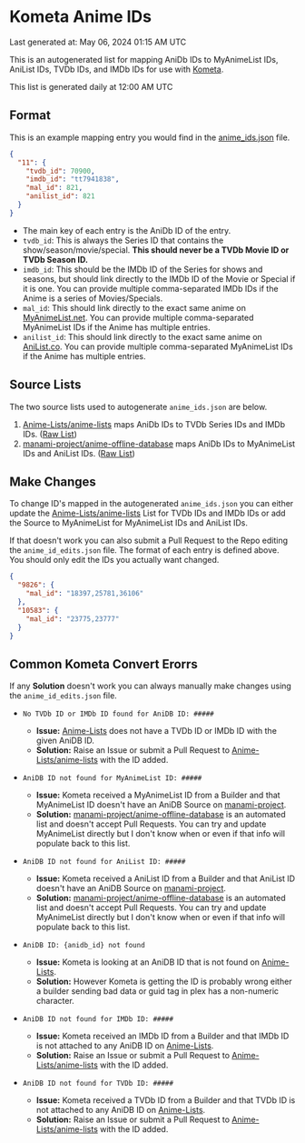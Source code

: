 # Kometa Anime IDs

Last generated at: May 06, 2024 01:15 AM UTC

This is an autogenerated list for mapping AniDb IDs to MyAnimeList IDs, AniList IDs, TVDb IDs, and IMDb IDs for use with [Kometa](https://github.com/Kometa-Team/Kometa).

This list is generated daily at 12:00 AM UTC 

## Format

This is an example mapping entry you would find in the [anime_ids.json](https://raw.githubusercontent.com/Kometa-Team/Anime-IDs/master/anime_ids.json) file.

```json
{
  "11": {
    "tvdb_id": 70900,
    "imdb_id": "tt7941838",
    "mal_id": 821,
    "anilist_id": 821
  }
}
```

- The main key of each entry is the AniDb ID of the entry. 
- `tvdb_id`: This is always the Series ID that contains the show/season/movie/special. **This should never be a TVDb Movie ID or TVDb Season ID.**
- `imdb_id`: This should be the IMDb ID of the Series for shows and seasons, but should link directly to the IMDb ID of the Movie or Special if it is one. You can provide multiple comma-separated IMDb IDs if the Anime is a series of Movies/Specials.
- `mal_id`: This should link directly to the exact same anime on [MyAnimeList.net](https://myanimelist.net). You can provide multiple comma-separated MyAnimeList IDs if the Anime has multiple entries.
- `anilist_id`: This should link directly to the exact same anime on [AniList.co](https://anilist.co). You can provide multiple comma-separated MyAnimeList IDs if the Anime has multiple entries.

## Source Lists

The two source lists used to autogenerate `anime_ids.json` are below. 
1. [Anime-Lists/anime-lists](https://github.com/Anime-Lists/anime-lists/) maps AniDb IDs to TVDb Series IDs and IMDb IDs. ([Raw List](https://raw.githubusercontent.com/Anime-Lists/anime-lists/master/anime-list-master.xml))
2. [manami-project/anime-offline-database](https://github.com/manami-project/anime-offline-database/) maps AniDb IDs to MyAnimeList IDs and AniList IDs. ([Raw List](https://raw.githubusercontent.com/manami-project/anime-offline-database/master/anime-offline-database.json))


## Make Changes

To change ID's mapped in the autogenerated `anime_ids.json` you can either update the [Anime-Lists/anime-lists](https://github.com/Anime-Lists/anime-lists/) List for TVDb IDs and IMDb IDs or add the Source to MyAnimeList for MyAnimeList IDs and AniList IDs.

If that doesn't work you can also submit a Pull Request to the Repo editing the `anime_id_edits.json` file. The format of each entry is defined above. You should only edit the IDs you actually want changed.

```json
{
  "9826": {
    "mal_id": "18397,25781,36106"
  },
  "10583": {
    "mal_id": "23775,23777"
  }
}
```

## Common Kometa Convert Erorrs

If any **Solution** doesn't work you can always manually make changes using the `anime_id_edits.json` file.

- `No TVDb ID or IMDb ID found for AniDB ID: #####`
  - **Issue:** [Anime-Lists](https://raw.githubusercontent.com/Anime-Lists/anime-lists/master/anime-list-master.xml) does not have a TVDb ID or IMDb ID with the given AniDB ID. 
  - **Solution:** Raise an Issue or submit a Pull Request to [Anime-Lists/anime-lists](https://github.com/Anime-Lists/anime-lists/) with the ID added.

- `AniDB ID not found for MyAnimeList ID: #####`
  - **Issue:** Kometa received a MyAnimeList ID from a Builder and that MyAnimeList ID doesn't have an AniDB Source on [manami-project](https://raw.githubusercontent.com/manami-project/anime-offline-database/master/anime-offline-database.json). 
  - **Solution:** [manami-project/anime-offline-database](https://github.com/manami-project/anime-offline-database/) is an automated list and doesn't accept Pull Requests. You can try and update MyAnimeList directly but I don't know when or even if that info will populate back to this list.

- `AniDB ID not found for AniList ID: #####`
  - **Issue:** Kometa received a AniList ID from a Builder and that AniList ID doesn't have an AniDB Source on [manami-project](https://raw.githubusercontent.com/manami-project/anime-offline-database/master/anime-offline-database.json). 
  - **Solution:** [manami-project/anime-offline-database](https://github.com/manami-project/anime-offline-database/) is an automated list and doesn't accept Pull Requests. You can try and update MyAnimeList directly but I don't know when or even if that info will populate back to this list.

- `AniDB ID: {anidb_id} not found`
  - **Issue:** Kometa is looking at an AniDB ID that is not found on [Anime-Lists](https://raw.githubusercontent.com/Anime-Lists/anime-lists/master/anime-list-master.xml).
  - **Solution:** However Kometa is getting the ID is probably wrong either a builder sending bad data or guid tag in plex has a non-numeric character.

- `AniDB ID not found for IMDb ID: #####`
  - **Issue:** Kometa received an IMDb ID from a Builder and that IMDb ID is not attached to any AniDB ID on [Anime-Lists](https://raw.githubusercontent.com/Anime-Lists/anime-lists/master/anime-list-master.xml). 
  - **Solution:** Raise an Issue or submit a Pull Request to [Anime-Lists/anime-lists](https://github.com/Anime-Lists/anime-lists/) with the ID added.

- `AniDB ID not found for TVDb ID: #####`
  - **Issue:** Kometa received a TVDb ID from a Builder and that TVDb ID is not attached to any AniDB ID on [Anime-Lists](https://raw.githubusercontent.com/Anime-Lists/anime-lists/master/anime-list-master.xml). 
  - **Solution:** Raise an Issue or submit a Pull Request to [Anime-Lists/anime-lists](https://github.com/Anime-Lists/anime-lists/) with the ID added.